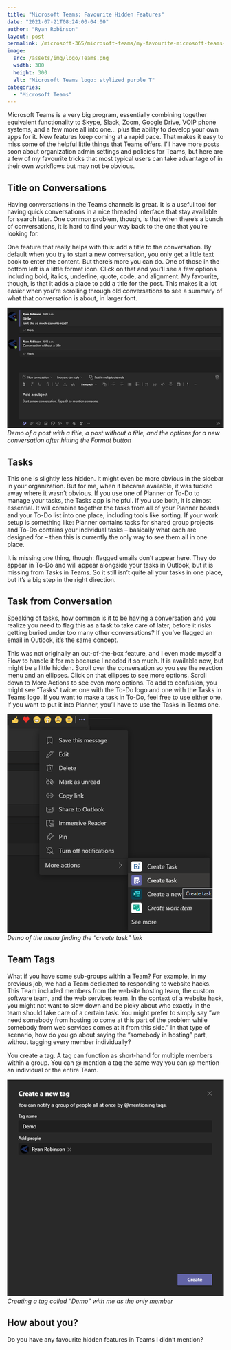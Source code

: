 ```yaml
---
title: "Microsoft Teams: Favourite Hidden Features"
date: "2021-07-21T08:24:00-04:00"
author: "Ryan Robinson"
layout: post
permalink: /microsoft-365/microsoft-teams/my-favourite-microsoft-teams-hidden-features/
image: 
  src: /assets/img/logo/Teams.png
  width: 300
  height: 300
  alt: "Microsoft Teams logo: stylized purple T"
categories:
  - "Microsoft Teams"
---
```


Microsoft Teams is a very big program, essentially combining together equivalent functionality to Skype, Slack, Zoom, Google Drive, VOIP phone systems, and a few more all into one… plus the ability to develop your own apps for it. New features keep coming at a rapid pace. That makes it easy to miss some of the helpful little things that Teams offers. I’ll have more posts soon about organization admin settings and policies for Teams, but here are a few of my favourite tricks that most typical users can take advantage of in their own workflows but may not be obvious.

## Title on Conversations

Having conversations in the Teams channels is great. It is a useful tool for having quick conversations in a nice threaded interface that stay available for search later. One common problem, though, is that when there’s a bunch of conversations, it is hard to find your way back to the one that you’re looking for.

One feature that really helps with this: add a title to the conversation. By default when you try to start a new conversation, you only get a little text book to enter the content. But there’s more you can do. One of those in the bottom left is a little format icon. Click on that and you’ll see a few options including bold, italics, underline, quote, code, and alignment. My favourite, though, is that it adds a place to add a title for the post. This makes it a lot easier when you’re scrolling through old conversations to see a summary of what that conversation is about, in larger font.

![](/assets/img/2021/07/Title-on-Teams-Conversations.png)
_Demo of a post with a title, a post without a title, and the options for a new conversation after hitting the Format button_

## Tasks

This one is slightly less hidden. It might even be more obvious in the sidebar in your organization. But for me, when it became available, it was tucked away where it wasn’t obvious. If you use one of Planner or To-Do to manage your tasks, the Tasks app is helpful. If you use both, it is almost essential. It will combine together the tasks from all of your Planner boards and your To-Do list into one place, including tools like sorting. If your work setup is something like: Planner contains tasks for shared group projects and To-Do contains your individual tasks – basically what each are designed for – then this is currently the only way to see them all in one place.

It is missing one thing, though: flagged emails don’t appear here. They do appear in To-Do and will appear alongside your tasks in Outlook, but it is missing from Tasks in Teams. So it still isn’t quite all your tasks in one place, but it’s a big step in the right direction.

## Task from Conversation

Speaking of tasks, how common is it to be having a conversation and you realize you need to flag this as a task to take care of later, before it risks getting buried under too many other conversations? If you’ve flagged an email in Outlook, it’s the same concept.

This was not originally an out-of-the-box feature, and I even made myself a Flow to handle it for me because I needed it so much. It is available now, but might be a little hidden. Scroll over the conversation so you see the reaction menu and an ellipses. Click on that ellipses to see more options. Scroll down to More Actions to see even more options. To add to confusion, you might see “Tasks” twice: one with the To-Do logo and one with the Tasks in Teams logo. If you want to make a task in To-Do, feel free to use either one. If you want to put it into Planner, you’ll have to use the Tasks in Teams one.

![](/assets/img/2021/07/Task-from-Conversation.png)
_Demo of the menu finding the “create task” link_

## Team Tags

What if you have some sub-groups within a Team? For example, in my previous job, we had a Team dedicated to responding to website hacks. This Team included members from the website hosting team, the custom software team, and the web services team. In the context of a website hack, you might not want to slow down and be picky about who exactly in the team should take care of a certain task. You might prefer to simply say “we need somebody from hosting to come at this part of the problem while somebody from web services comes at it from this side.” In that type of scenario, how do you go about saying the “somebody in hosting” part, without tagging every member individually?

You create a tag. A tag can function as short-hand for multiple members within a group. You can @ mention a tag the same way you can @ mention an individual or the entire Team.

![](/assets/img/2021/07/Create-a-Tag.png)
_Creating a tag called “Demo” with me as the only member_

## How about you?

Do you have any favourite hidden features in Teams I didn’t mention?
